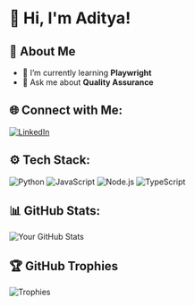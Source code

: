 # 👋 Hi, I'm Aditya!

## 🚀 About Me
- 🌱 I’m currently learning **Playwright**
- 💬 Ask me about **Quality Assurance**

## 🌐 Connect with Me:
[![LinkedIn](https://img.shields.io/badge/LinkedIn-%230077B5.svg?style=for-the-badge&logo=linkedin&logoColor=white)](https://www.linkedin.com/in/aditya-sanjaya/)

## ⚙️ Tech Stack:
![Python](https://img.shields.io/badge/Python-3776AB?style=for-the-badge&logo=python&logoColor=white)
![JavaScript](https://img.shields.io/badge/JavaScript-F7DF1E?style=for-the-badge&logo=javascript&logoColor=black)
![Node.js](https://img.shields.io/badge/Node.js-43853D?style=for-the-badge&logo=node.js&logoColor=white)
![TypeScript](https://img.shields.io/badge/TypeScript-3178C6?style=for-the-badge&logo=typescript&logoColor=white)

## 📊 GitHub Stats:
![Your GitHub Stats](https://github-readme-stats.vercel.app/api?username=your-username&show_icons=true&theme=tokyonight)

## 🏆 GitHub Trophies
![Trophies](https://github-profile-trophy.vercel.app/?username=your-username&theme=algolia)
